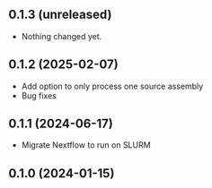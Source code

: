 ## 0.1.3 (unreleased)


- Nothing changed yet.


## 0.1.2 (2025-02-07)


- Add option to only process one source assembly
- Bug fixes


## 0.1.1 (2024-06-17)


- Migrate Nextflow to run on SLURM


## 0.1.0 (2024-01-15)